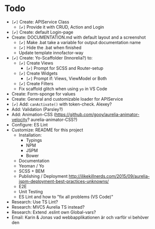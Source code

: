 # Todo

* `[✔]` Create: APIService Class
    * `[✔]` Provide it with CRUD, Action and Login
* `[✔]` Create: default Login-page
* Create: DOCUMENTATION.md with default layout and a screenshot
    * `[✔]` Make .bat take a variable for output documentation name
    * `[✔]` Hide the .bat when finished
    * Update template innofactor-way
* `[✔]` Create: Yo-Scaffolder (Innorelia?) to:
    * `[✔]` Create Views
        * `[✔]` Prompt for SCSS and Router-setup
    * `[✔]` Create Widgets
        * `[✔]` Prompt if: Views, ViewModel or Both
    * `[✔]` Create Filters
    * Fix scaffold glitch when using `yo` in VS Code
* Create: Form-sponge for values
* Create: General and customizable loader for APIService
* `[✔]` Add: `canActivate()` with token-check. Alexey?
* Add: Validation (Parsley?)
* Add: Animation-CSS (<https://github.com/gooy/aurelia-animator-velocity>? aurelia-animator-CSS?)
* Configure: ES Lint
* Customize: README for this project
    * Installation:
        * Typings
        * NPM
        * JSPM
        * Bower
    * Documentation
    * Yeoman / Yo
    * SCSS + BEM
    * Publishing / Deployment <http://ilikekillnerds.com/2015/09/aurelia-jspm-deployment-best-practices-unknowns/>
    * E2E
    * Unit Testing
    * ES Lint and how to "fix all problems (VS Code)"
* Research: Use TS Lint?
* Research: MVC5 Aurelia TS instead?
* Research: Extend .eslint own Global-vars?
* Email: Karin & Jonas vad webbapplikationen är och varför vi behöver den
